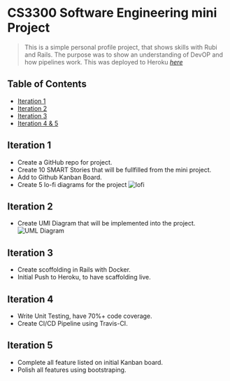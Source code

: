 # CS3300 Software Engineering mini Project
> This is a simple personal profile project, that shows skills with Rubi and Rails. 
> The purpose was to show an understanding of DevOP and how pipelines work. This was deployed to Heroku [_here_](https://vast-everglades-96230.herokuapp.com/)

## Table of Contents
* [Iteration 1](#iteration-1)
* [Iteration 2](#iteration-2)
* [Iteration 3](#iteation-3)
* [Iteration 4 & 5](#iteration-4-&-5)

## Iteration 1
- Create a GitHub repo for project.
- Create 10 SMART Stories that will be fullfilled from the mini project.
- Add to Github Kanban Board.
- Create 5 lo-fi diagrams for the project
![lofi](https://github.com/GregPhares/cs3300/blob/master/Lo-fi%20Diagram.PNG)

## Iteration 2
- Create UMl Diagram that will be implemented into the project.
![UML Diagram](https://github.com/GregPhares/cs3300/blob/master/UML%20Diagram.PNG)

## Iteration 3
- Create scoffolding in Rails with Docker.
- Initial Push to Heroku, to have scaffolding live.

## Iteration 4
- Write Unit Testing, have 70%+ code coverage.
- Create CI/CD Pipeline using Travis-CI.

## Iteration 5
- Complete all feature listed on initial Kanban board.
- Polish all features using bootstraping. 

